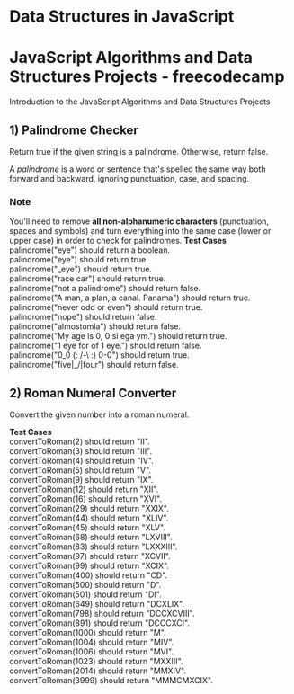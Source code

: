 # Data Structures in JavaScript

# JavaScript Algorithms and Data Structures Projects - freecodecamp
Introduction to the JavaScript Algorithms and Data Structures Projects

## 1) Palindrome Checker
Return true if the given string is a palindrome. Otherwise, return false.

A *palindrome* is a word or sentence that's spelled the same way both forward and backward, ignoring punctuation, case, and spacing.

### Note
You'll need to remove **all non-alphanumeric characters** (punctuation, spaces and symbols) and turn everything into the same case (lower or upper case) in order to check for palindromes.
**Test Cases**  
palindrome("eye") should return a boolean.  
palindrome("eye") should return true.  
palindrome("_eye") should return true.  
palindrome("race car") should return true.  
palindrome("not a palindrome") should return false.  
palindrome("A man, a plan, a canal. Panama") should return true.  
palindrome("never odd or even") should return true.  
palindrome("nope") should return false.  
palindrome("almostomla") should return false.  
palindrome("My age is 0, 0 si ega ym.") should return true.  
palindrome("1 eye for of 1 eye.") should return false.  
palindrome("0_0 (: /-\ :) 0-0") should return true.  
palindrome("five|\_/|four") should return false.  

## 2) Roman Numeral Converter
Convert the given number into a roman numeral.

**Test Cases**  
convertToRoman(2) should return "II".  
convertToRoman(3) should return "III".  
convertToRoman(4) should return "IV".  
convertToRoman(5) should return "V".  
convertToRoman(9) should return "IX".  
convertToRoman(12) should return "XII".  
convertToRoman(16) should return "XVI".  
convertToRoman(29) should return "XXIX".  
convertToRoman(44) should return "XLIV".  
convertToRoman(45) should return "XLV".  
convertToRoman(68) should return "LXVIII".  
convertToRoman(83) should return "LXXXIII".  
convertToRoman(97) should return "XCVII".  
convertToRoman(99) should return "XCIX".  
convertToRoman(400) should return "CD".  
convertToRoman(500) should return "D".  
convertToRoman(501) should return "DI".  
convertToRoman(649) should return "DCXLIX".  
convertToRoman(798) should return "DCCXCVIII".  
convertToRoman(891) should return "DCCCXCI".  
convertToRoman(1000) should return "M".  
convertToRoman(1004) should return "MIV".  
convertToRoman(1006) should return "MVI".  
convertToRoman(1023) should return "MXXIII".  
convertToRoman(2014) should return "MMXIV".  
convertToRoman(3999) should return "MMMCMXCIX".  
